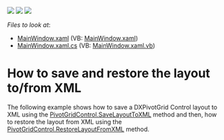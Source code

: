 <!-- default badges list -->
![](https://img.shields.io/endpoint?url=https://codecentral.devexpress.com/api/v1/VersionRange/128578933/21.1.5%2B)
[![](https://img.shields.io/badge/Open_in_DevExpress_Support_Center-FF7200?style=flat-square&logo=DevExpress&logoColor=white)](https://supportcenter.devexpress.com/ticket/details/E2130)
[![](https://img.shields.io/badge/📖_How_to_use_DevExpress_Examples-e9f6fc?style=flat-square)](https://docs.devexpress.com/GeneralInformation/403183)
<!-- default badges end -->
<!-- default file list -->
*Files to look at*:

* [MainWindow.xaml](./CS/HowToSaveLayout/MainWindow.xaml) (VB: [MainWindow.xaml](./VB/HowToSaveLayout/MainWindow.xaml))
* [MainWindow.xaml.cs](./CS/HowToSaveLayout/MainWindow.xaml.cs) (VB: [MainWindow.xaml.vb](./VB/HowToSaveLayout/MainWindow.xaml.vb))
<!-- default file list end -->
# How to save and restore the layout to/from XML


<p>The following example shows how to save a DXPivotGrid Control layout to XML using the <a href="https://documentation.devexpress.com/#WPF/DevExpressXpfPivotGridPivotGridControl_SaveLayoutToXMLtopic">PivotGridControl.SaveLayoutToXML</a> method and then, how to restore the layout from XML using the <a href="https://documentation.devexpress.com/#WPF/DevExpressXpfPivotGridPivotGridControl_RestoreLayoutFromXMLtopic">PivotGridControl.RestoreLayoutFromXML</a> method.</p>

<br/>


